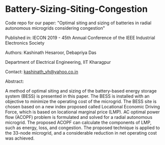 # Battery-Sizing-Siting-Congestion

Code repo for our paper: "Optimal siting and sizing of batteries in radial autonomous microgrids considering congestion"

Published in:  IECON 2019 - 45th Annual Conference of the IEEE Industrial Electronics Society

Authors: Kashinath Hesaroor, Debapriya Das

Department of Electrical Engineering, IIT Kharagpur

Contact: kashinath_vh@yahoo.co.in

Abstract:

A method of optimal siting and sizing of the battery-based energy storage system (BESS) is presented in this paper. The BESS is installed with an objective to minimize the operating cost of the microgrid. The BESS site is chosen based on a new index proposed called Locational Economic Driving Force, which is based on locational marginal price (LMP). AC optimal power flow (ACOPF) problem is formulated and solved for a radial autonomous microgrid. The proposed ACOPF can calculate the components of LMP, such as energy, loss, and congestion. The proposed technique is applied to the 33-node microgrid, and a considerable reduction in net operating cost was achieved.
